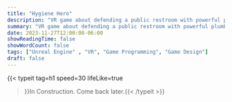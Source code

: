 ```yaml
---
title: "Hygiene Hero"
description: "VR game about defending a public restroom with powerful plumbing tools."
summary: "VR game about defending a public restroom with powerful plumbing tools."
date: 2023-11-27T12:00:00-06:00
showReadingTime: false
showWordCount: false
tags: ["Unreal Engine" , "VR", "Game Programming", "Game Design"]
draft: false
---
```


{{< typeit
    tag=h1
    speed=30
    lifeLike=true
 >}}In Construction. Come back later.{{< /typeit >}}